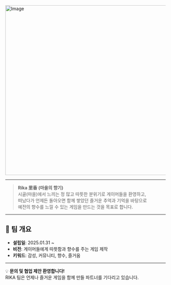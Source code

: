 <img width="2849" height="532" alt="Image" src="https://github.com/user-attachments/assets/8a965fc3-ab79-49ce-a4e1-1b69ab9f6f9a" />

---

> **Rika ⾥⾹ (마을의 향기)**  
> 시골(마을)에서 느끼는 정 많고 따뜻한 분위기로 게이머들을 환영하고,  
> 떠났다가 언제든 돌아오면 함께 쌓았던 즐거운 추억과 기억을 바탕으로  
> 예전의 향수를 느낄 수 있는 게임을 만드는 것을 목표로 합니다.

---

## 📌 **팀 개요**
- **설립일**: 2025.01.31 ~
- **비전**: 게이머들에게 따뜻함과 향수를 주는 게임 제작
- **키워드**: 감성, 커뮤니티, 향수, 즐거움

---

💡 **문의 및 협업 제안 환영합니다!**  
RIKA 팀은 언제나 즐거운 게임을 함께 만들 파트너를 기다리고 있습니다.
